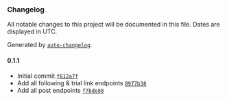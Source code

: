 ### Changelog

All notable changes to this project will be documented in this file. Dates are displayed in UTC.

Generated by [`auto-changelog`](https://github.com/CookPete/auto-changelog).

#### 0.1.1

- Initial commit [`f612a7f`](https://github.com/onlyfansapi/n8n-nodes-onlyfansapi/commit/f612a7f5c2ab2e4486d1511c3cd8b9d862451089)
- Add all following & trial link endpoints [`0977b38`](https://github.com/onlyfansapi/n8n-nodes-onlyfansapi/commit/0977b3896f7430b4029eb57d346ec3fb0d6ec2c4)
- Add all post endpoints [`f7bde88`](https://github.com/onlyfansapi/n8n-nodes-onlyfansapi/commit/f7bde884eae4b36c14b07c4db29cb94aedb13a29)

